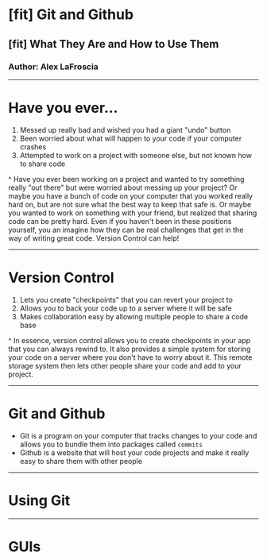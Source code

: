 # [fit] Git and Github
## [fit] What They Are and How to Use Them
### Author: Alex LaFroscia

---

# Have you ever...
1. Messed up really bad and wished you had a giant "undo" button
2. Been worried about what will happen to your code if your computer crashes
3. Attempted to work on a project with someone else, but not known how to share code

^
Have you ever been working on a project and wanted to try something really
"out there" but were worried about messing up your project?  Or maybe you have
a bunch of code on your computer that you worked really hard on, but are not sure
what the best way to keep that safe is.  Or maybe you wanted to work on something
with your friend, but realized that sharing code can be pretty hard.  Even if you
haven't been in these positions yourself, you an imagine how they can be real
challenges that get in the way of writing great code.  Version Control can help!

---

# Version Control
1. Lets you create "checkpoints" that you can revert your project to
2. Allows you to back your code up to a server where it will be safe
3. Makes collaboration easy by allowing multiple people to share a code base

^
In essence, version control allows you to create checkpoints in your app that you
can always rewind to.  It also provides a simple system for storing your code on
a server where you don't have to worry about it.  This remote storage system then
lets other people share your code and add to your project.

---

# Git and Github
- Git is a program on your computer that tracks changes to your code and allows you to bundle them into packages called `commits`
- Github is a website that will host your code projects and make it really easy to share them with other people

---

# Using Git

---

# GUIs

